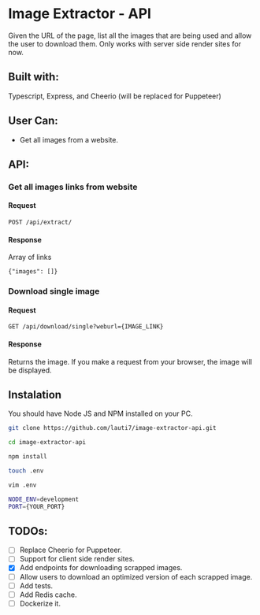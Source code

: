 # Image Extractor - API

Given the URL of the page, list all the images that are being used and allow the user to download them.
Only works with server side render sites for now.

## Built with:

Typescript, Express, and Cheerio (will be replaced for Puppeteer)

## User Can:

- Get all images from a website.

## API:

### Get all images links from website

#### Request

`POST /api/extract/`

#### Response

Array of links

    {"images": []}

### Download single image

#### Request

`GET /api/download/single?weburl={IMAGE_LINK}`

#### Response

Returns the image. If you make a request from your browser, the image will be displayed.

## Instalation

You should have Node JS and NPM installed on your PC.

```bash
git clone https://github.com/lauti7/image-extractor-api.git
```

```bash
cd image-extractor-api
```

```bash
npm install
```

```bash
touch .env

vim .env

NODE_ENV=development
PORT={YOUR_PORT}

```

## TODOs:

- [ ] Replace Cheerio for Puppeteer.
- [ ] Support for client side render sites.
- [x] Add endpoints for downloading scrapped images.
- [ ] Allow users to download an optimized version of each scrapped image.
- [ ] Add tests.
- [ ] Add Redis cache.
- [ ] Dockerize it.
